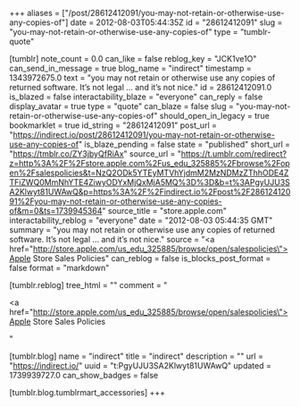 +++
aliases = ["/post/28612412091/you-may-not-retain-or-otherwise-use-any-copies-of"]
date = 2012-08-03T05:44:35Z
id = "28612412091"
slug = "you-may-not-retain-or-otherwise-use-any-copies-of"
type = "tumblr-quote"

[tumblr]
note_count = 0.0
can_like = false
reblog_key = "JCK1ve1O"
can_send_in_message = true
blog_name = "indirect"
timestamp = 1343972675.0
text = "you may not retain or otherwise use any copies of returned software. It’s not legal &hellip; and it’s not nice."
id = 28612412091.0
is_blazed = false
interactability_blaze = "everyone"
can_reply = false
display_avatar = true
type = "quote"
can_blaze = false
slug = "you-may-not-retain-or-otherwise-use-any-copies-of"
should_open_in_legacy = true
bookmarklet = true
id_string = "28612412091"
post_url = "https://indirect.io/post/28612412091/you-may-not-retain-or-otherwise-use-any-copies-of"
is_blaze_pending = false
state = "published"
short_url = "https://tmblr.co/ZY3jbyQfRiAx"
source_url = "https://t.umblr.com/redirect?z=http%3A%2F%2Fstore.apple.com%2Fus_edu_325885%2Fbrowse%2Fopen%2Fsalespolicies&t=NzQ2ODk5YTEyMTVhYjdmM2MzNDMzZThhODE4ZTFiZWQ0MmNhYTE4ZiwyODYxMjQxMjA5MQ%3D%3D&b=t%3APgyUJU3SA2Klwyt81UWAwQ&p=https%3A%2F%2Findirect.io%2Fpost%2F28612412091%2Fyou-may-not-retain-or-otherwise-use-any-copies-of&m=0&ts=1739945364"
source_title = "store.apple.com"
interactability_reblog = "everyone"
date = "2012-08-03 05:44:35 GMT"
summary = "you may not retain or otherwise use any copies of returned software. It’s not legal … and it’s not nice."
source = "<a href=\"http://store.apple.com/us_edu_325885/browse/open/salespolicies\">Apple Store Sales Policies</a>"
can_reblog = false
is_blocks_post_format = false
format = "markdown"

[tumblr.reblog]
tree_html = ""
comment = "<p><a href=\"http://store.apple.com/us_edu_325885/browse/open/salespolicies\">Apple Store Sales Policies</a></p>"

[tumblr.blog]
name = "indirect"
title = "indirect"
description = ""
url = "https://indirect.io/"
uuid = "t:PgyUJU3SA2Klwyt81UWAwQ"
updated = 1739939727.0
can_show_badges = false

[tumblr.blog.tumblrmart_accessories]
+++
